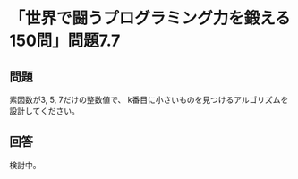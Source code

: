 # 「世界で闘うプログラミング力を鍛える150問」問題7.7

## 問題

素因数が3, 5, 7だけの整数値で、
k番目に小さいものを見つけるアルゴリズムを設計してください。

## 回答

検討中。
